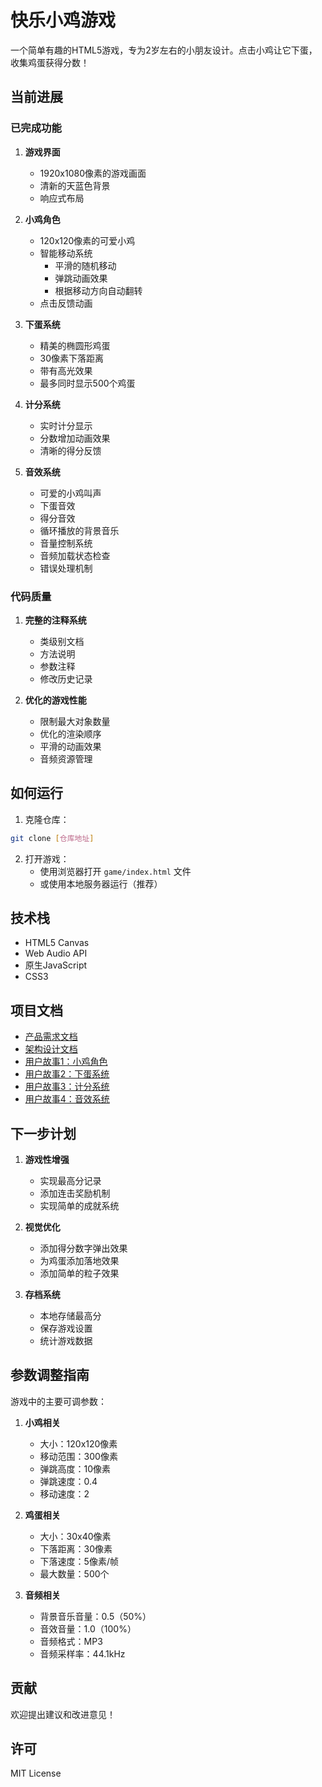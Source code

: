 # 快乐小鸡游戏

一个简单有趣的HTML5游戏，专为2岁左右的小朋友设计。点击小鸡让它下蛋，收集鸡蛋获得分数！

## 当前进展

### 已完成功能
1. **游戏界面**
   - 1920x1080像素的游戏画面
   - 清新的天蓝色背景
   - 响应式布局

2. **小鸡角色**
   - 120x120像素的可爱小鸡
   - 智能移动系统
     - 平滑的随机移动
     - 弹跳动画效果
     - 根据移动方向自动翻转
   - 点击反馈动画

3. **下蛋系统**
   - 精美的椭圆形鸡蛋
   - 30像素下落距离
   - 带有高光效果
   - 最多同时显示500个鸡蛋

4. **计分系统**
   - 实时计分显示
   - 分数增加动画效果
   - 清晰的得分反馈

5. **音效系统**
   - 可爱的小鸡叫声
   - 下蛋音效
   - 得分音效
   - 循环播放的背景音乐
   - 音量控制系统
   - 音频加载状态检查
   - 错误处理机制

### 代码质量
1. **完整的注释系统**
   - 类级别文档
   - 方法说明
   - 参数注释
   - 修改历史记录

2. **优化的游戏性能**
   - 限制最大对象数量
   - 优化的渲染顺序
   - 平滑的动画效果
   - 音频资源管理

## 如何运行

1. 克隆仓库：
```bash
git clone [仓库地址]
```

2. 打开游戏：
   - 使用浏览器打开 `game/index.html` 文件
   - 或使用本地服务器运行（推荐）

## 技术栈

- HTML5 Canvas
- Web Audio API
- 原生JavaScript
- CSS3

## 项目文档

- [产品需求文档](.ai/prd/happy-chicken-game-prd.md)
- [架构设计文档](.ai/architecture/happy-chicken-game-architecture.md)
- [用户故事1：小鸡角色](.ai/stories/story-1-chicken-character.md)
- [用户故事2：下蛋系统](.ai/stories/story-2-egg-laying-interaction.md)
- [用户故事3：计分系统](.ai/stories/story-3-score-system.md)
- [用户故事4：音效系统](.ai/stories/story-4-audio-system.md)

## 下一步计划

1. **游戏性增强**
   - 实现最高分记录
   - 添加连击奖励机制
   - 实现简单的成就系统

2. **视觉优化**
   - 添加得分数字弹出效果
   - 为鸡蛋添加落地效果
   - 添加简单的粒子效果

3. **存档系统**
   - 本地存储最高分
   - 保存游戏设置
   - 统计游戏数据

## 参数调整指南

游戏中的主要可调参数：

1. **小鸡相关**
   - 大小：120x120像素
   - 移动范围：300像素
   - 弹跳高度：10像素
   - 弹跳速度：0.4
   - 移动速度：2

2. **鸡蛋相关**
   - 大小：30x40像素
   - 下落距离：30像素
   - 下落速度：5像素/帧
   - 最大数量：500个

3. **音频相关**
   - 背景音乐音量：0.5（50%）
   - 音效音量：1.0（100%）
   - 音频格式：MP3
   - 音频采样率：44.1kHz

## 贡献

欢迎提出建议和改进意见！

## 许可

MIT License 